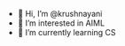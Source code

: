 - 👋 Hi, I’m @krushnayani
- 👀 I’m interested in AIML
- 🌱 I’m currently learning CS

<!---
krushnayani/krushnayani is a ✨ special ✨ repository because its `README.md` (this file) appears on your GitHub profile.
You can click the Preview link to take a look at your changes.
--->
